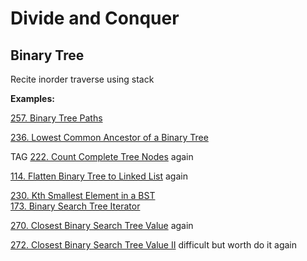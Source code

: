 # Divide and Conquer


## Binary Tree

Recite inorder traverse using stack

__Examples:__

[257. Binary Tree Paths](https://leetcode.com/problems/binary-tree-paths/)

[236. Lowest Common Ancestor of a Binary Tree](https://leetcode.com/problems/lowest-common-ancestor-of-a-binary-tree/)

TAG
[222. Count Complete Tree Nodes](https://leetcode.com/problems/count-complete-tree-nodes/)
again

[114. Flatten Binary Tree to Linked List](https://leetcode.com/problems/flatten-binary-tree-to-linked-list/)
again

[230. Kth Smallest Element in a BST](https://leetcode.com/problems/kth-smallest-element-in-a-bst/)\
[173. Binary Search Tree Iterator](https://leetcode.com/problems/binary-search-tree-iterator/)

[270. Closest Binary Search Tree Value](https://leetcode.com/problems/closest-binary-search-tree-value/)
again

[272. Closest Binary Search Tree Value II](https://leetcode.com/problems/closest-binary-search-tree-value-ii/)
difficult but worth do it again
